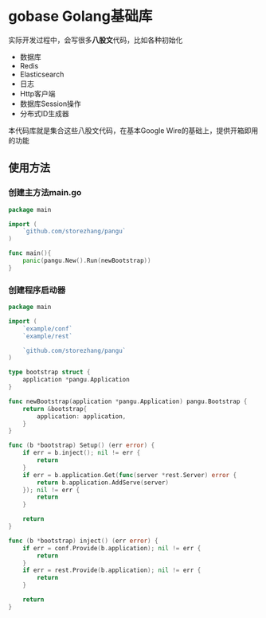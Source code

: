 # gobase Golang基础库

实际开发过程中，会写很多**八股文**代码，比如各种初始化

- 数据库
- Redis
- Elasticsearch
- 日志
- Http客户端
- 数据库Session操作
- 分布式ID生成器

本代码库就是集合这些八股文代码，在基本Google Wire的基础上，提供开箱即用的功能

## 使用方法

### 创建主方法main.go

```go
package main

import (
	`github.com/storezhang/pangu`
)

func main(){
	panic(pangu.New().Run(newBootstrap))
}
```

### 创建程序启动器

```go
package main

import (
	`example/conf`
	`example/rest`

	`github.com/storezhang/pangu`
)

type bootstrap struct {
	application *pangu.Application
}

func newBootstrap(application *pangu.Application) pangu.Bootstrap {
	return &bootstrap{
		application: application,
	}
}

func (b *bootstrap) Setup() (err error) {
	if err = b.inject(); nil != err {
		return
	}
	if err = b.application.Get(func(server *rest.Server) error {
		return b.application.AddServe(server)
	}); nil != err {
		return
	}

	return
}

func (b *bootstrap) inject() (err error) {
	if err = conf.Provide(b.application); nil != err {
		return
	}
	if err = rest.Provide(b.application); nil != err {
		return
	}

	return
}

```

